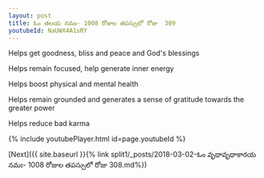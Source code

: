 ```yaml
---
layout: post
title: ఓం తలయ నమః- 1008 రోజుల తపస్సులో రోజు  309
youtubeId: NaUWX4A1sRY
---
```

 
 
Helps get goodness, bliss and peace and God's blessings
 
Helps remain focused, help generate inner energy 
 
Helps boost physical and mental health 
 
Helps remain grounded and generates a sense of gratitude towards the greater power 
 
Helps reduce bad karma
 
 
 
 


{% include youtubePlayer.html id=page.youtubeId %}
 
[Next]({{ site.baseurl }}{% link  split1/_posts/2018-03-02-ఓం వృథావృథాకారయ నమః- 1008 రోజుల తపస్సులో రోజు  308.md%})
 
